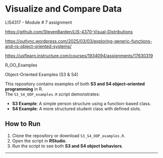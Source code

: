 # Visualize and Compare Data    

LIS4317 - Module # 7 assignment      

https://github.com/StevenBarden/LIS-4370-Visual-Distributions

https://outlync.wordpress.com/2025/03/03/exploring-generic-functions-and-rs-object-oriented-systems/

https://usflearn.instructure.com/courses/1934094/assignments/17630319

R_OO_Examples

Object-Oriented Examples (S3 & S4)

This repository contains examples of both **S3 and S4 object-oriented programming** in R.  
The `S3_S4_OOP_examples.R` script demonstrates:  

- **S3 Example**: A simple person structure using a function-based class.  
- **S4 Example**: A more structured student class with defined slots.  

## How to Run

1. Clone the repository or download `S3_S4_OOP_examples.R`.  
2. Open the script in **RStudio**.  
3. Run the script to see both **S3 and S4 object behaviors**.  

---

